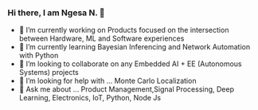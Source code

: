 ### Hi there, I am Ngesa N. 👋

<!--
**ngesa254/ngesa254** is a ✨ _special_ ✨ repository because its `README.md` (this file) appears on your GitHub profile.-->

- 🔭 I’m currently working on Products focused on the intersection between Hardware, ML and Software experiences
- 🌱 I’m currently learning Bayesian Inferencing and Network Automation with Python
- 👯 I’m looking to collaborate on any Embedded AI + EE (Autonomous Systems) projects
- 🤔 I’m looking for help with ... Monte Carlo Localization
- 💬 Ask me about ... Product Management,Signal Processing, Deep Learning, Electronics, IoT, Python, Node Js



